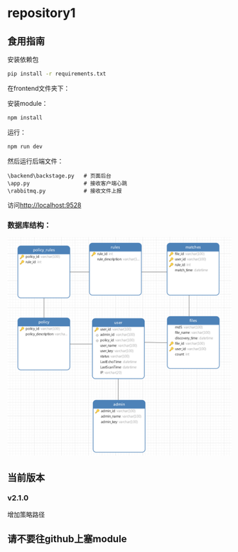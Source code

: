 # repository1

## 食用指南

安装依赖包
```bash
pip install -r requirements.txt
```

在frontend文件夹下：

安装module：

```bash
npm install
```

运行：

```bash
npm run dev
```

然后运行后端文件：

```
\backend\backstage.py   # 页面后台
\app.py                 # 接收客户端心跳
\rabbitmq.py            # 接收文件上报
```

访问[http://localhost:9528](http://localhost:9528)

### 数据库结构：

![img](./mysql.png)

## 当前版本

### v2.1.0

增加策略路径

## 请不要往github上塞module
